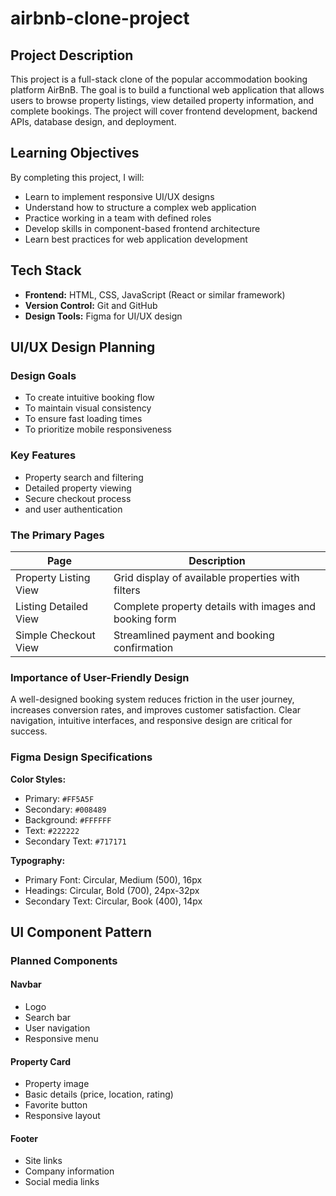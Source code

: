 # airbnb-clone-project

## Project Description

This project is a full-stack clone of the popular accommodation booking platform AirBnB. The goal is to build a functional web application that allows users to browse property listings, view detailed property information, and complete bookings. The project will cover frontend development, backend APIs, database design, and deployment.

## Learning Objectives

By completing this project, I will:

- Learn to implement responsive UI/UX designs
- Understand how to structure a complex web application
- Practice working in a team with defined roles
- Develop skills in component-based frontend architecture
- Learn best practices for web application development

## Tech Stack

- **Frontend:** HTML, CSS, JavaScript (React or similar framework)
- **Version Control:** Git and GitHub
- **Design Tools:** Figma for UI/UX design

## UI/UX Design Planning

### Design Goals

- To create intuitive booking flow
- To maintain visual consistency
- To ensure fast loading times
- To prioritize mobile responsiveness

### Key Features

- Property search and filtering
- Detailed property viewing
- Secure checkout process
- and user authentication

### The Primary Pages

| Page                   | Description                                                      |
|------------------------|------------------------------------------------------------------|
| Property Listing View  | Grid display of available properties with filters                |
| Listing Detailed View  | Complete property details with images and booking form           |
| Simple Checkout View   | Streamlined payment and booking confirmation

### Importance of User-Friendly Design

A well-designed booking system reduces friction in the user journey, increases conversion rates, and improves customer satisfaction. Clear navigation, intuitive interfaces, and responsive design are critical for success.

### Figma Design Specifications

**Color Styles:**

- Primary: `#FF5A5F`
- Secondary: `#008489`
- Background: `#FFFFFF`
- Text: `#222222`
- Secondary Text: `#717171`

**Typography:**

- Primary Font: Circular, Medium (500), 16px
- Headings: Circular, Bold (700), 24px-32px
- Secondary Text: Circular, Book (400), 14px

## UI Component Pattern

### Planned Components

#### Navbar

- Logo
- Search bar
- User navigation
- Responsive menu

#### Property Card

- Property image
- Basic details (price, location, rating)
- Favorite button
- Responsive layout

#### Footer

- Site links
- Company information
- Social media links
